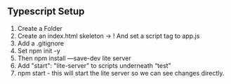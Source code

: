 ## Typescript Setup

1. Create a Folder
2. Create an index.html skeleton -> ! And set a script tag to app.js
3. Add a .gitignore
4. Set npm init -y
5. Then npm install —save-dev lite server
6. Add "start": "lite-server" to scripts underneath “test”
7. npm start - this will start the lite server so we can see changes directly.
